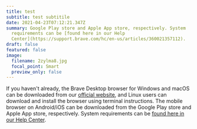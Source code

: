 ```yaml
---
title: test
subtitle: test subtitile
date: 2021-04-23T07:12:21.347Z
summary: Google Play store and Apple App store, respectively. System
  requirements can be [found here in our Help
  Center](https://support.brave.com/hc/en-us/articles/360021357112).
draft: false
featured: false
image:
  filename: 2zylma8.jpg
  focal_point: Smart
  preview_only: false
---
```

<!--StartFragment-->

If you haven't already, the Brave Desktop browser for Windows and macOS can be downloaded from our [official website](https://brave.com/), and Linux users can download and install the browser using terminal instructions. The mobile browser on Android/iOS can be downloaded from the Google Play store and Apple App store, respectively. System requirements can be [found here in our Help Center](https://support.brave.com/hc/en-us/articles/360021357112).

<!--EndFragment-->